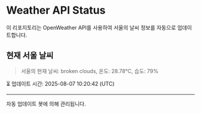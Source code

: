 
# Weather API Status

이 리포지토리는 OpenWeather API를 사용하여 서울의 날씨 정보를 자동으로 업데이트합니다.

## 현재 서울 날씨
> 서울의 현재 날씨: broken clouds, 온도: 28.78°C, 습도: 79%

⏳ 업데이트 시간: 2025-08-07 10:20:42 (UTC)

---
자동 업데이트 봇에 의해 관리됩니다.
